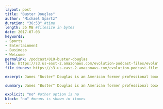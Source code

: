 ```yaml
---
layout: post
title: "Buster Douglas"
author: "Michael Spartz"
duration: "36:53" #time
length: 35 MB #filesize in bytes
date: 2017-07-03
keywords:
- Sports
- Entertainment
- Business
- Welcome
permalink: /podcast/010-buster-douglas
file: https://s3.us-east-2.amazonaws.com/evolution-podcast-files/evolution-2017/010-buster-douglas.mp3
file_itunes: https://s3.us-east-2.amazonaws.com/evolution-podcast-files/evolution-2017/010-buster-douglas.mp3

excerpt: James "Buster" Douglas is an American former professional boxer who competed from 1981 to 1990, and 1996 to 1999.  He is best known  for his stunning upset of Mike Tyson on February 11, 1990 in Tokyo to win the undisputed heavyweight title.  As a son of an accomplished boxer, Buster never thought he would be one, but realizing it was his destiny his world changed forever becoming an American Boxing Hero.​

summary: James "Buster" Douglas is an American former professional boxer who competed from 1981 to 1990, and 1996 to 1999.  He is best known  for his stunning upset of Mike Tyson on February 11, 1990 in Tokyo to win the undisputed heavyweight title.  As a son of an accomplished boxer, Buster never thought he would be one, but realizing it was his destiny his world changed forever becoming an American Boxing Hero.​

explicit: "no" #other option is no
block: "no" #means is shown in itunes
---
```

